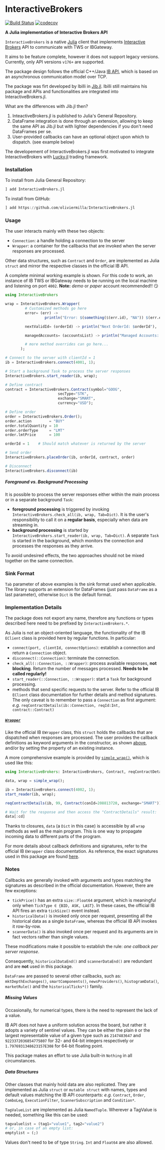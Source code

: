 # InteractiveBrokers

[![Build Status](https://github.com/oliviermilla/InteractiveBrokers.jl/actions/workflows/CI.yml/badge.svg?branch=main)](https://github.com/oliviermilla/InteractiveBrokers.jl/actions/workflows/CI.yml?query=branch%3Amain)
[![codecov](https://codecov.io/gh/oliviermilla/InteractiveBrokers.jl/graph/badge.svg?token=AFV1NV9CR9)](https://codecov.io/gh/oliviermilla/InteractiveBrokers.jl)

**A Julia implementation of Interactive Brokers API**

`InteractiveBrokers` is a native [Julia](https://julialang.org/) client that implements
[Interactive Brokers](https://www.interactivebrokers.com/) API to communicate
with TWS or IBGateway.

It aims to be feature complete, however it does not support legacy versions.
Currently, only API versions `v176+` are supported.

The package design follows the official C++/Java
[IB API](https://interactivebrokers.github.io/tws-api/),
which is based on an asynchronous communication model over TCP.

The package was firt developed by lbilli in [Jib.jl](https://github.com/lbilli/Jib.jl).
lbilli still maintains his package and APIs and functionalities are integrated into InteractiveBrokers.jl.

What are the differences with Jib.jl then?
1. InteactiveBrokers.jl is published to Julia's General Repository.
2. DataFrame integration is done through an extension, allowing to keep the same API as Jib.jl but with lighter dependencies if you don't need DataFrames per se.
3. User-provided callbacks can have an optional object upon which to dispatch. (see example below)

The developement of InteractiveBrokers.jl was first motivated to integrate InteractiveBrokers with [Lucky.jl](https://github.com/oliviermilla/Lucky.jl) trading framework.

### Installation
To install from Julia General Repository:
```julia
] add InteractiveBrokers.jl
```

To install from GitHub:
```julia
] add https://github.com/oliviermilla/InteractiveBrokers.jl
```

### Usage
The user interacts mainly with these two objects:
- `Connection`: a handle holding a connection to the server
- `Wrapper`: a container for the callbacks that are invoked
   when the server responses are processed.

Other data structures, such as `Contract` and `Order`, are implemented as Julia `struct`
and mirror the respective classes in the official IB API.

A complete minimal working example is shown.
For this code to work, an instance of IB TWS or IBGateway needs to be running
on the local machine and listening on port `4002`.
**Note:** _demo_ or _paper_ account recommended!! :smirk:
```julia
using InteractiveBrokers

wrap = InteractiveBrokers.Wrapper(
         # Customized methods go here
         error= (err) ->
                  println("Error: $(something($(err.id), "NA")) $(err.errorCode) $(err.errorString) $(err.advancedOrderRejectJson)"),

         nextValidId= (orderId) -> println("Next OrderId: $orderId"),

         managedAccounts= (accountsList) -> println("Managed Accounts: $accountsList")

         # more method overrides can go here...
       );

# Connect to the server with clientId = 1
ib = InteractiveBrokers.connect(4001, 1);

# Start a background Task to process the server responses
InteractiveBrokers.start_reader(ib, wrap);

# Define contract
contract = InteractiveBrokers.Contract(symbol="GOOG",
                        secType="STK",
                        exchange="SMART",
                        currency="USD");

# Define order
order = InteractiveBrokers.Order();
order.action        = "BUY"
order.totalQuantity = 10
order.orderType     = "LMT"
order.lmtPrice      = 100

orderId = 1    # Should match whatever is returned by the server

# Send order
InteractiveBrokers.placeOrder(ib, orderId, contract, order)

# Disconnect
InteractiveBrokers.disconnect(ib)
```

##### Foreground vs. Background Processing
It is possible to process the server responses either within the main process
or in a separate background `Task`:
- **foreground processing** is triggered by invoking `InteractiveBrokers.check_all(ib, wrap, Tab=Dict)`.
  It is the user's responsibility to call it on a **regular basis**,
  especially when data are streaming in.
- **background processing** is started by `InteractiveBrokers.start_reader(ib, wrap, Tab=Dict)`.
  A separate `Task` is started in the background, which monitors the connection and processes
  the responses as they arrive.

To avoid undesired effects, the two approaches should not be mixed together on the same connection.

### Sink Format
`Tab` parameter of above examples is the sink format used when applicable. The library supports an extension for 
DataFrames (just pass `DataFrame` as a last parameter), otherwise `Dict` is the default format.

### Implementation Details
The package does not export any name, therefore any functions
or types described here need to be prefixed by `InteractiveBrokers.*`.

As Julia is not an object-oriented language, the functionality of the IB
`EClient` class is provided here by regular functions. In particular:
- `connect(port, clientId, connectOptions)`: establish a connection and return
  a `Connection` object.
- `disconnect(::Connection)`: terminate the connection.
- `check_all(::Connection, ::Wrapper)`: process available responses, **not blocking**.
  Return the number of messages processed. **Needs to be called regularly!**
- `start_reader(::Connection, ::Wrapper)`: start a `Task` for background processing.
- methods that send specific requests to the server.
  Refer to the official IB `EClient` class documentation for further details and method signatures.
  The only caveat is to remember to pass a `Connection` as first argument: _e.g._
  `reqContractDetails(ib::Connection, reqId:Int, contract::Contract)`

##### [`Wrapper`](src/wrapper.jl)
Like the official IB `EWrapper` class, this `struct` holds the callbacks
that are dispatched when responses are processed.
The user provides the callback definitions as keyword arguments
in the constructor, as shown [above](#usage), and/or by setting
the property of an existing instance.

A more comprehensive example is provided by [`simple_wrap()`](src/wrapper.jl#L130),
which is used like this:
```julia
using InteractiveBrokers: InteractiveBrokers, Contract, reqContractDetails, simple_wrap, start_reader

data, wrap = simple_wrap();

ib = InteractiveBrokers.connect(4002, 1);
start_reader(ib, wrap);

reqContractDetails(ib, 99, Contract(conId=208813720, exchange="SMART"))

# Wait for the response and then access the "ContractDetails" result:
data[:cd]
```
Thanks to closures, `data` (a `Dict` in this case) is accessible by all
`wrap` methods as well as the main program. This is one way to
propagate incoming data to different parts of the program.

For more details about callback definitions and signatures,
refer to the official IB `EWrapper` class documentation.
As reference, the exact signatures used in this package
are found [here](data/wrapper_signatures.jl).

### Notes
Callbacks are generally invoked with arguments and types matching the signatures
as described in the official documentation.
However, there are few exceptions:
- `tickPrice()` has an extra `size::Float64` argument,
  which is meaningful only when `TickType ∈ {BID, ASK, LAST}`.
  In these cases, the official IB API fires an extra `tickSize()` event instead.
- `historicalData()` is invoked only once per request,
  presenting all the historical data as a single `DataFrame`,
  whereas the official IB API invokes it row-by-row.
- `scannerData()` is also invoked once per request and its arguments
  are in fact vectors rather than single values.

These modifications make it possible to establish the rule:
_one callback per server response_.

Consequently, `historicalDataEnd()` and `scannerDataEnd()` are redundant and
are **not** used in this package.

`DataFrame` are passed to several other callbacks, such as:
`mktDepthExchanges()`, `smartComponents()`, `newsProviders()`, `histogramData()`,
`marketRule()` and the `historicalTicks*()` family.

##### Missing Values
Occasionally, for numerical types, there is the need to represent
the lack of a value.

IB API does not have a uniform solution across the board, but rather
it adopts a variety of sentinel values.
They can be either the plain `0` or the largest representable value
of a given type such as `2147483647` and `9223372036854775807`
for 32- and 64-bit integers respectively or `1.7976931348623157E308`
for 64-bit floating point.

This package makes an effort to use Julia built-in `Nothing`
in all circumstances.

##### Data Structures
Other classes that mainly hold data are also replicated.
They are implemented as Julia `struct` or `mutable struct` with names,
types and default values matching the IB API counterparts: _e.g._
`Contract`, `Order`, `ComboLeg`, `ExecutionFilter`, `ScannerSubscription`
and `Condition*`.

`TagValueList` are implemented as Julia `NamedTuple`.
Wherever a TagValue is needed, something like this can be used:
```julia
tagvaluelist = (tag1="value1", tag2="value2")
# or, in case of an empty list:
emptylist = (;)
```
Values don't need to be of type `String`. `Int` and `Float64` are also allowed.
